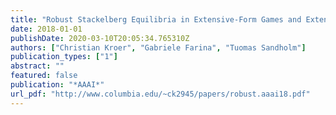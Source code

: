 ```yaml
---
title: "Robust Stackelberg Equilibria in Extensive-Form Games and Extension to Limited Lookahead"
date: 2018-01-01
publishDate: 2020-03-10T20:05:34.765310Z
authors: ["Christian Kroer", "Gabriele Farina", "Tuomas Sandholm"]
publication_types: ["1"]
abstract: ""
featured: false
publication: "*AAAI*"
url_pdf: "http://www.columbia.edu/~ck2945/papers/robust.aaai18.pdf"
---
```



